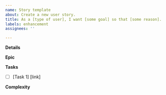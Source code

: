```yaml
---
name: Story template
about: Create a new user story.
title: As a [type of user], I want [some goal] so that [some reason].
labels: enhancement
assignees: ''

---
```


**Details**

**Epic**

**Tasks**
- [ ] [Task 1] [link]

**Complexity**
